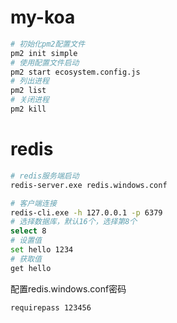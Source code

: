 # my-koa

```bash
# 初始化pm2配置文件
pm2 init simple
# 使用配置文件启动
pm2 start ecosystem.config.js
# 列出进程
pm2 list
# 关闭进程
pm2 kill
```

# redis
```bash
# redis服务端启动
redis-server.exe redis.windows.conf

# 客户端连接
redis-cli.exe -h 127.0.0.1 -p 6379
# 选择数据库，默认16个，选择第8个
select 8 
# 设置值
set hello 1234
# 获取值
get hello
```
配置redis.windows.conf密码
```
requirepass 123456
```